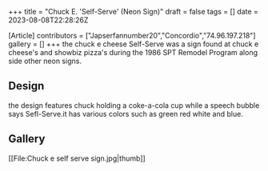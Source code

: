 +++
title = "Chuck E. 'Self-Serve' (Neon Sign)"
draft = false
tags = []
date = 2023-08-08T22:28:26Z

[Article]
contributors = ["Japserfannumber20","Concordio","74.96.197.218"]
gallery = []
+++
the chuck e cheese Self-Serve was a sign found at chuck e cheese's and showbiz pizza's  during the 1986 SPT Remodel Program along side other neon signs.

## Design ##
the design features chuck holding a coke-a-cola cup while a speech bubble says Sefl-Serve.it has various colors such as green red white and blue.

## Gallery ##
[[File:Chuck e self serve sign.jpg|thumb]]